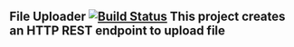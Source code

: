 File Uploader  [![Build Status](https://travis-ci.org/101bits/akka-http-file-upload.svg)](https://travis-ci.org/101bits/akka-http-file-upload)
This project creates an HTTP REST endpoint to upload file
--
